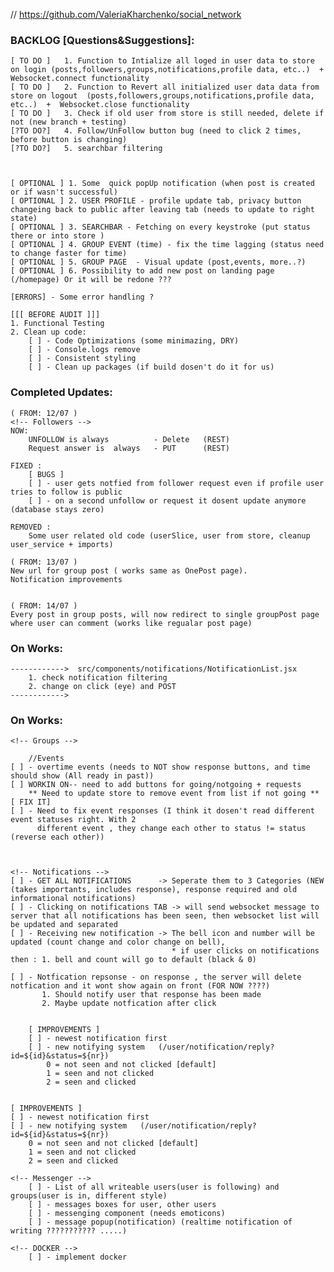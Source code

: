 // https://github.com/ValeriaKharchenko/social_network

### BACKLOG [Questions&Suggestions]:
    [ TO DO ]   1. Function to Intialize all loged in user data to store on login (posts,followers,groups,notifications,profile data, etc..)  +  Websocket.connect functionality 
    [ TO DO ]   2. Function to Revert all initialized user data data from store on logout  (posts,followers,groups,notifications,profile data, etc..)  +  Websocket.close functionality 
    [ TO DO ]   3. Check if old user from store is still needed, delete if not (new branch + testing)
    [?TO DO?]   4. Follow/UnFollow button bug (need to click 2 times, before button is changing)
    [?TO DO?]   5. searchbar filtering



    [ OPTIONAL ] 1. Some  quick popUp notification (when post is created or if wasn't successful)
    [ OPTIONAL ] 2. USER PROFILE - profile update tab, privacy button changeing back to public after leaving tab (needs to update to right state) 
    [ OPTIONAL ] 3. SEARCHBAR - Fetching on every keystroke (put status there or into store )
    [ OPTIONAL ] 4. GROUP EVENT (time) - fix the time lagging (status need to change faster for time)
    [ OPTIONAL ] 5. GROUP PAGE  - Visual update (post,events, more..?)
    [ OPTIONAL ] 6. Possibility to add new post on landing page (/homepage) Or it will be redone ???

    [ERRORS] - Some error handling ? 

    [[[ BEFORE AUDIT ]]]
    1. Functional Testing
    2. Clean up code:
        [ ] - Code Optimizations (some minimazing, DRY)
        [ ] - Console.logs remove
        [ ] - Consistent styling
        [ ] - Clean up packages (if build dosen't do it for us)


### Completed Updates:
    ( FROM: 12/07 )
    <!-- Followers -->
    NOW:    
        UNFOLLOW is always          - Delete   (REST)
        Request answer is  always   - PUT      (REST)
    
    FIXED : 
        [ BUGS ]
        [ ] - user gets notfied from follower request even if profile user tries to follow is public
        [ ] - on a second unfollow or request it dosent update anymore (database stays zero)

    REMOVED : 
        Some user related old code (userSlice, user from store, cleanup user_service + imports)
    
    ( FROM: 13/07 )
    New url for group post ( works same as OnePost page).
    Notification improvements 


    ( FROM: 14/07 )
    Every post in group posts, will now redirect to single groupPost page where user can comment (works like regualar post page)


### On Works: 
    ------------>  src/components/notifications/NotificationList.jsx
        1. check notification filtering 
        2. change on click (eye) and POST
    ------------> 

### On Works: 
    <!-- Groups -->

        //Events
    [ ] - overtime events (needs to NOT show response buttons, and time should show (All ready in past))
    [ ] WORKIN ON-- need to add buttons for going/notgoing + requests
        ** Need to update store to remove event from list if not going **
    [ FIX IT]
    [ ] - Need to fix event responses (I think it dosen't read different event statuses right. With 2 
          different event , they change each other to status != status (reverse each other))
       

    
    <!-- Notifications -->
    [ ] - GET ALL NOTIFICATIONS      -> Seperate them to 3 Categories (NEW (takes importants, includes response), response required and old informational notifications)
    [ ] - Clicking on notifications TAB -> will send websocket message to server that all notifications has been seen, then websocket list will be updated and separated 
    [ ] - Receiving new notification -> The bell icon and number will be updated (count change and color change on bell),
                                        * if user clicks on notifications then : 1. bell and count will go to default (black & 0)

    [ ] - Notfication repsonse - on response , the server will delete notfication and it wont show again on front (FOR NOW ????)
           1. Should notify user that response has been made
           2. Maybe update notfication after click


        [ IMPROVEMENTS ]
        [ ] - newest notification first
        [ ] - new notifying system   (/user/notification/reply?id=${id}&status=${nr})
            0 = not seen and not clicked [default]
            1 = seen and not clicked
            2 = seen and clicked
                                            

    [ IMPROVEMENTS ]
    [ ] - newest notification first
    [ ] - new notifying system   (/user/notification/reply?id=${id}&status=${nr})
        0 = not seen and not clicked [default]
        1 = seen and not clicked
        2 = seen and clicked

    <!-- Messenger -->
        [ ] - List of all writeable users(user is following) and groups(user is in, different style)
        [ ] - messages boxes for user, other users
        [ ] - messenging component (needs emoticons)
        [ ] - message popup(notification) (realtime notification of writing ??????????? .....)

    <!-- DOCKER -->
        [ ] - implement docker

















<!-- 
This project was bootstrapped with [Create React App](https://github.com/facebook/create-react-app).

## Available Scripts

In the project directory, you can run:

### `npm start`

Runs the app in the development mode.\
Open [http://localhost:3000](http://localhost:3000) to view it in the browser.

The page will reload if you make edits.\
You will also see any lint errors in the console.

### `npm test`

Launches the test runner in the interactive watch mode.\
See the section about [running tests](https://facebook.github.io/create-react-app/docs/running-tests) for more information.

### `npm run build`

Builds the app for production to the `build` folder.\
It correctly bundles React in production mode and optimizes the build for the best performance.

The build is minified and the filenames include the hashes.\
Your app is ready to be deployed!

See the section about [deployment](https://facebook.github.io/create-react-app/docs/deployment) for more information.

### `npm run eject`

**Note: this is a one-way operation. Once you `eject`, you can’t go back!**

If you aren’t satisfied with the build tool and configuration choices, you can `eject` at any time. This command will remove the single build dependency from your project.

Instead, it will copy all the configuration files and the transitive dependencies (webpack, Babel, ESLint, etc) right into your project so you have full control over them. All of the commands except `eject` will still work, but they will point to the copied scripts so you can tweak them. At this point you’re on your own.

You don’t have to ever use `eject`. The curated feature set is suitable for small and middle deployments, and you shouldn’t feel obligated to use this feature. However we understand that this tool wouldn’t be useful if you couldn’t customize it when you are ready for it.

## Learn More

You can learn more in the [Create React App documentation](https://facebook.github.io/create-react-app/docs/getting-started).

To learn React, check out the [React documentation](https://reactjs.org/). -->
